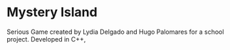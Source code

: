 # Mystery Island
Serious Game created by Lydia Delgado and Hugo Palomares for a school project.
Developed in C++,
